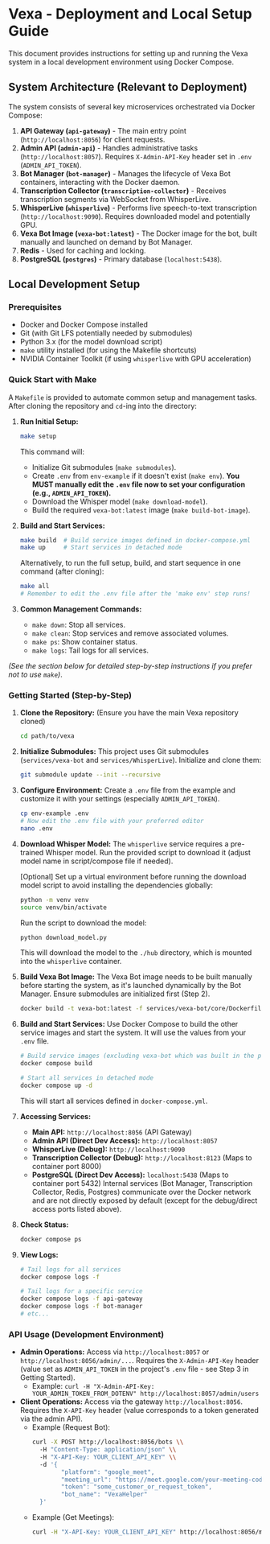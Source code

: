 # Vexa - Deployment and Local Setup Guide

This document provides instructions for setting up and running the Vexa system in a local development environment using Docker Compose.

## System Architecture (Relevant to Deployment)

The system consists of several key microservices orchestrated via Docker Compose:

1.  **API Gateway (`api-gateway`)** - The main entry point (`http://localhost:8056`) for client requests.
2.  **Admin API (`admin-api`)** - Handles administrative tasks (`http://localhost:8057`). Requires `X-Admin-API-Key` header set in `.env` (`ADMIN_API_TOKEN`).
3.  **Bot Manager (`bot-manager`)** - Manages the lifecycle of Vexa Bot containers, interacting with the Docker daemon.
4.  **Transcription Collector (`transcription-collector`)** - Receives transcription segments via WebSocket from WhisperLive.
5.  **WhisperLive (`whisperlive`)** - Performs live speech-to-text transcription (`http://localhost:9090`). Requires downloaded model and potentially GPU.
6.  **Vexa Bot Image (`vexa-bot:latest`)** - The Docker image for the bot, built manually and launched on demand by Bot Manager.
7.  **Redis** - Used for caching and locking.
8.  **PostgreSQL (`postgres`)** - Primary database (`localhost:5438`).

## Local Development Setup

### Prerequisites

- Docker and Docker Compose installed
- Git (with Git LFS potentially needed by submodules)
- Python 3.x (for the model download script)
- `make` utility installed (for using the Makefile shortcuts)
- NVIDIA Container Toolkit (if using `whisperlive` with GPU acceleration)

### Quick Start with Make

A `Makefile` is provided to automate common setup and management tasks. After cloning the repository and `cd`-ing into the directory:

1.  **Run Initial Setup:**

    ```bash
    make setup
    ```

    This command will:

    - Initialize Git submodules (`make submodules`).
    - Create `.env` from `env-example` if it doesn't exist (`make env`). **You MUST manually edit the `.env` file now to set your configuration (e.g., `ADMIN_API_TOKEN`).**
    - Download the Whisper model (`make download-model`).
    - Build the required `vexa-bot:latest` image (`make build-bot-image`).

2.  **Build and Start Services:**

    ```bash
    make build  # Build service images defined in docker-compose.yml
    make up     # Start services in detached mode
    ```

    Alternatively, to run the full setup, build, and start sequence in one command (after cloning):

    ```bash
    make all
    # Remember to edit the .env file after the 'make env' step runs!
    ```

3.  **Common Management Commands:**
    - `make down`: Stop all services.
    - `make clean`: Stop services and remove associated volumes.
    - `make ps`: Show container status.
    - `make logs`: Tail logs for all services.

_(See the section below for detailed step-by-step instructions if you prefer not to use `make`)_.

### Getting Started (Step-by-Step)

1.  **Clone the Repository:**
    (Ensure you have the main Vexa repository cloned)

    ```bash
    cd path/to/vexa
    ```

2.  **Initialize Submodules:**
    This project uses Git submodules (`services/vexa-bot` and `services/WhisperLive`). Initialize and clone them:

    ```bash
    git submodule update --init --recursive
    ```

3.  **Configure Environment:**
    Create a `.env` file from the example and customize it with your settings (especially `ADMIN_API_TOKEN`).

    ```bash
    cp env-example .env
    # Now edit the .env file with your preferred editor
    nano .env
    ```

4.  **Download Whisper Model:**
    The `whisperlive` service requires a pre-trained Whisper model. Run the provided script to download it (adjust model name in script/compose file if needed).

    [Optional] Set up a virtual environment before running the download model script to avoid installing the dependencies globally:

    ```bash
    python -m venv venv
    source venv/bin/activate
    ```

    Run the script to download the model:

    ```bash
    python download_model.py
    ```

    This will download the model to the `./hub` directory, which is mounted into the `whisperlive` container.

5.  **Build Vexa Bot Image:**
    The Vexa Bot image needs to be built manually before starting the system, as it's launched dynamically by the Bot Manager. Ensure submodules are initialized first (Step 2).

    ```bash
    docker build -t vexa-bot:latest -f services/vexa-bot/core/Dockerfile ./services/vexa-bot/core
    ```

6.  **Build and Start Services:**
    Use Docker Compose to build the other service images and start the system. It will use the values from your `.env` file.

    ```bash
    # Build service images (excluding vexa-bot which was built in the previous step)
    docker compose build

    # Start all services in detached mode
    docker compose up -d
    ```

    This will start all services defined in `docker-compose.yml`.

7.  **Accessing Services:**

    - **Main API:** `http://localhost:8056` (API Gateway)
    - **Admin API (Direct Dev Access):** `http://localhost:8057`
    - **WhisperLive (Debug):** `http://localhost:9090`
    - **Transcription Collector (Debug):** `http://localhost:8123` (Maps to container port 8000)
    - **PostgreSQL (Direct Dev Access):** `localhost:5438` (Maps to container port 5432)
      Internal services (Bot Manager, Transcription Collector, Redis, Postgres) communicate over the Docker network and are not directly exposed by default (except for the debug/direct access ports listed above).

8.  **Check Status:**

    ```bash
    docker compose ps
    ```

9.  **View Logs:**

    ```bash
    # Tail logs for all services
    docker compose logs -f

    # Tail logs for a specific service
    docker compose logs -f api-gateway
    docker compose logs -f bot-manager
    # etc...
    ```

### API Usage (Development Environment)

- **Admin Operations:** Access via `http://localhost:8057` or `http://localhost:8056/admin/...`. Requires the `X-Admin-API-Key` header (value set as `ADMIN_API_TOKEN` in the project's `.env` file - see Step 3 in Getting Started).
  - Example: `curl -H "X-Admin-API-Key: YOUR_ADMIN_TOKEN_FROM_DOTENV" http://localhost:8057/admin/users`
- **Client Operations:** Access via the gateway `http://localhost:8056`. Requires the `X-API-Key` header (value corresponds to a token generated via the admin API).
  - Example (Request Bot):
    ```bash
    curl -X POST http://localhost:8056/bots \\
      -H "Content-Type: application/json" \\
      -H "X-API-Key: YOUR_CLIENT_API_KEY" \\
      -d '{
            "platform": "google_meet",
            "meeting_url": "https://meet.google.com/your-meeting-code",
            "token": "some_customer_or_request_token",
            "bot_name": "VexaHelper"
      }'
    ```
  - Example (Get Meetings):
    ```bash
    curl -H "X-API-Key: YOUR_CLIENT_API_KEY" http://localhost:8056/meetings
    ```
